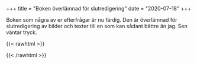 +++
title = "Boken överlämnad för slutredigering"
date = "2020-07-18"
+++

Boken som några av er efterfrågar är nu färdig. Den är överlämnad för slutredigering av bilder och texter till en som kan sådant bättre än jag. Sen väntar tryck.

{{< rawhtml >}}
<script defer src="https://cdn.commento.io/js/commento.js"></script>
<div id="commento"></div>
{{< /rawhtml >}}
